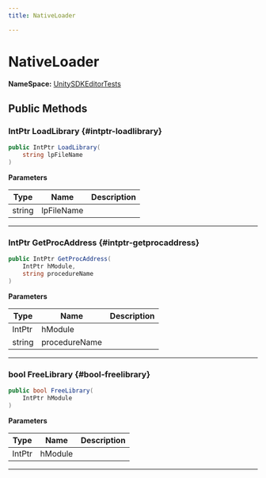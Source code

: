 ```yaml
---
title: NativeLoader

---
```


# NativeLoader



**NameSpace:** 
[UnitySDKEditorTests](/unity-api/api/UnitySDKEditorTests/UnitySDKEditorTests.md) 








## Public Methods

### IntPtr LoadLibrary {#intptr-loadlibrary}

```csharp
public IntPtr LoadLibrary(
    string lpFileName
)
```


**Parameters**

| Type | Name  | Description  | 
|--|--|--|
| string |lpFileName||






-----------

### IntPtr GetProcAddress {#intptr-getprocaddress}

```csharp
public IntPtr GetProcAddress(
    IntPtr hModule,
    string procedureName
)
```


**Parameters**

| Type | Name  | Description  | 
|--|--|--|
| IntPtr |hModule||
| string |procedureName||






-----------

### bool FreeLibrary {#bool-freelibrary}

```csharp
public bool FreeLibrary(
    IntPtr hModule
)
```


**Parameters**

| Type | Name  | Description  | 
|--|--|--|
| IntPtr |hModule||






-----------


